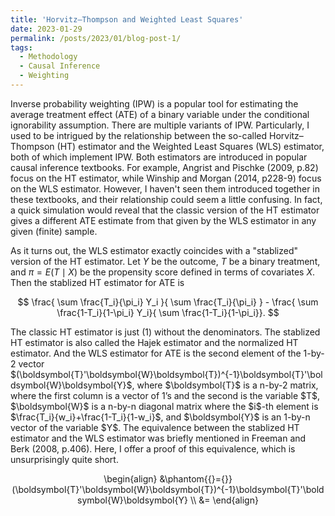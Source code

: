 ```yaml
---
title: 'Horvitz–Thompson and Weighted Least Squares'
date: 2023-01-29
permalink: /posts/2023/01/blog-post-1/
tags:
  - Methodology
  - Causal Inference
  - Weighting
---
```



Inverse probability weighting (IPW) is a popular tool for estimating the average treatment effect (ATE) of a binary variable under the conditional ignorability assumption. There are multiple variants of IPW. Particularly, I used to be intrigued by the relationship between the so-called Horvitz–Thompson (HT) estimator and the Weighted Least Squares (WLS) estimator, both of which implement IPW. Both estimators are introduced in popular causal inference textbooks. For example, Angrist and Pischke (2009, p.82) focus on the HT estimator, while Winship and Morgan (2014, p228-9) focus on the WLS estimator. However, I haven't seen them introduced together in these textbooks, and their relationship could seem a little confusing. In fact, a quick simulation would reveal that the classic version of the HT estimator gives a different ATE estimate from that given by the WLS estimator in any given (finite) sample. 

As it turns out, the WLS estimator exactly coincides with a "stablized" version of the HT estimator. Let $Y$ be the outcome, $T$ be a binary treatment, and $\pi=E(T \mid X)$ be the propensity score defined in terms of covariates $X$. Then the stablized HT estimator for ATE is 
<p style="text-align: center;">$$ \frac{ \sum  \frac{T_i}{\pi_i} Y_i }{  \sum \frac{T_i}{\pi_i} } - \frac{ \sum \frac{1-T_i}{1-\pi_i} Y_i}{ \sum \frac{1-T_i}{1-\pi_i}}. $$</p>
The classic HT estimator is just (1) without the denominators. The stablized HT estimator is also called the Hajek estimator and the normalized HT estimator. And the WLS estimator for ATE is the second element of the 1-by-2 vector $(\boldsymbol{T}'\boldsymbol{W}\boldsymbol{T})^{-1}\boldsymbol{T}'\boldsymbol{W}\boldsymbol{Y}$, where $\boldsymbol{T}$ is a n-by-2 matrix, where the first column is a vector of 1’s and the second is the variable $T$, $\boldsymbol{W}$ is a n-by-n diagonal matrix where the $i$-th element is $\frac{T_i}{w_i}+\frac{1-T_i}{1-w_i}$, and $\boldsymbol{Y}$ is an 1-by-n vector of the variable $Y$. The equivalence between the stablized HT estimator and the WLS estimator was briefly mentioned in Freeman and Berk (2008, p.406). Here, I offer a proof of this equivalence, which is unsurprisingly quite short. 

<p style="text-align: center;"> 
 \begin{align}  
  &\phantom{{}={}} (\boldsymbol{T}'\boldsymbol{W}\boldsymbol{T})^{-1}\boldsymbol{T}'\boldsymbol{W}\boldsymbol{Y} \\
  &=
 \end{align}
</p>
